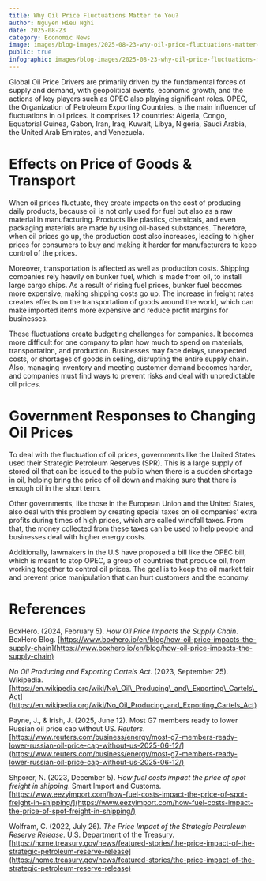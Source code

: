 ```yaml
---
title: Why Oil Price Fluctuations Matter to You?
author: Nguyen Hieu Nghi
date: 2025-08-23
category: Economic News
image: images/blog-images/2025-08-23-why-oil-price-fluctuations-matter-to-you/post-image.png
public: true
infographic: images/blog-images/2025-08-23-why-oil-price-fluctuations-matter-to-you/infographic.png
---
```


Global Oil Price Drivers are primarily driven by the fundamental forces of supply and demand, with geopolitical events, economic growth, and the actions of key players such as OPEC also playing significant roles. OPEC, the Organization of Petroleum Exporting Countries, is the main influencer of fluctuations in oil prices. It comprises 12 countries: Algeria, Congo, Equatorial Guinea, Gabon, Iran, Iraq, Kuwait, Libya, Nigeria, Saudi Arabia, the United Arab Emirates, and Venezuela. 

# Effects on Price of Goods & Transport

When oil prices fluctuate, they create impacts on the cost of producing daily products, because oil is not only used for fuel but also as a raw material in manufacturing. Products like plastics, chemicals, and even packaging materials are made by using oil-based substances. Therefore, when oil prices go up, the production cost also increases, leading to higher prices for consumers to buy and making it harder for manufacturers to keep control of the prices. 

Moreover, transportation is affected as well as production costs. Shipping companies rely heavily on bunker fuel, which is made from oil, to install large cargo ships. As a result of rising fuel prices, bunker fuel becomes more expensive, making shipping costs go up. The increase in freight rates creates effects on the transportation of goods around the world, which can make imported items more expensive and reduce profit margins for businesses. 

These fluctuations create budgeting challenges for companies. It becomes more difficult for one company to plan how much to spend on materials, transportation, and production. Businesses may face delays, unexpected costs, or shortages of goods in selling, disrupting the entire supply chain. Also, managing inventory and meeting customer demand becomes harder, and companies must find ways to prevent risks and deal with unpredictable oil prices. 

# Government Responses to Changing Oil Prices

To deal with the fluctuation of oil prices, governments like the United States used their Strategic Petroleum Reserves (SPR). This is a large supply of stored oil that can be issued to the public when there is a sudden shortage in oil, helping bring the price of oil down and making sure that there is enough oil in the short term.

Other governments, like those in the European Union and the United States, also deal with this problem by creating special taxes on oil companies’ extra profits during times of high prices, which are called windfall taxes. From that, the money collected from these taxes can be used to help people and businesses deal with higher energy costs. 

Additionally, lawmakers in the U.S have proposed a bill like the OPEC bill, which is meant to stop OPEC, a group of countries that produce oil, from working together to control oil prices. The goal is to keep the oil market fair and prevent price manipulation that can hurt customers and the economy. 

# References 

BoxHero. (2024, February 5). *How Oil Price Impacts the Supply Chain*. BoxHero Blog. [https://www.boxhero.io/en/blog/how-oil-price-impacts-the-supply-chain](https://www.boxhero.io/en/blog/how-oil-price-impacts-the-supply-chain) 

*No Oil Producing and Exporting Cartels Act*. (2023, September 25). Wikipedia. [https://en.wikipedia.org/wiki/No\_Oil\_Producing\_and\_Exporting\_Cartels\_Act](https://en.wikipedia.org/wiki/No_Oil_Producing_and_Exporting_Cartels_Act)  

Payne, J., & Irish, J. (2025, June 12). Most G7 members ready to lower Russian oil price cap without US. *Reuters*. [https://www.reuters.com/business/energy/most-g7-members-ready-lower-russian-oil-price-cap-without-us-2025-06-12/](https://www.reuters.com/business/energy/most-g7-members-ready-lower-russian-oil-price-cap-without-us-2025-06-12/)  

Shporer, N. (2023, December 5). *How fuel costs impact the price of spot freight in shipping*. Smart Import and Customs. [https://www.eezyimport.com/how-fuel-costs-impact-the-price-of-spot-freight-in-shipping/](https://www.eezyimport.com/how-fuel-costs-impact-the-price-of-spot-freight-in-shipping/)  

Wolfram, C. (2022, July 26). *The Price Impact of the Strategic Petroleum Reserve Release*. U.S. Department of the Treasury. [https://home.treasury.gov/news/featured-stories/the-price-impact-of-the-strategic-petroleum-reserve-release](https://home.treasury.gov/news/featured-stories/the-price-impact-of-the-strategic-petroleum-reserve-release)
